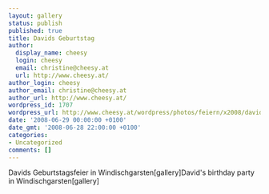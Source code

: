 ```yaml
---
layout: gallery
status: publish
published: true
title: Davids Geburtstag
author:
  display_name: cheesy
  login: cheesy
  email: christine@cheesy.at
  url: http://www.cheesy.at/
author_login: cheesy
author_email: christine@cheesy.at
author_url: http://www.cheesy.at/
wordpress_id: 1707
wordpress_url: http://www.cheesy.at/wordpress/photos/feiern/x2008/davids-geburtstag/
date: '2008-06-29 00:00:00 +0100'
date_gmt: '2008-06-28 22:00:00 +0100'
categories:
- Uncategorized
comments: []
---
```

<!--:de-->Davids Geburtstagsfeier in Windischgarsten[gallery]<!--:--><!--:en-->David's birthday party in Windischgarsten[gallery]<!--:-->
